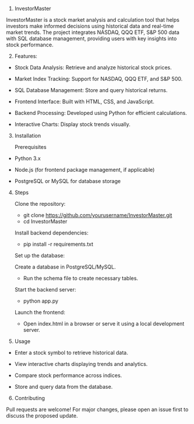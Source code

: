 1. InvestorMaster

InvestorMaster is a stock market analysis and calculation tool that helps investors make informed decisions using historical data and real-time market trends. The project integrates NASDAQ, QQQ ETF, S&P 500 data with SQL database management, providing users with key insights into stock performance.


2. Features:

  - Stock Data Analysis: Retrieve and analyze historical stock prices.

  - Market Index Tracking: Support for NASDAQ, QQQ ETF, and S&P 500.

  - SQL Database Management: Store and query historical returns.

  - Frontend Interface: Built with HTML, CSS, and JavaScript.

  - Backend Processing: Developed using Python for efficient calculations.

  - Interactive Charts: Display stock trends visually.

3. Installation

    Prerequisites

  - Python 3.x  

  - Node.js (for frontend package management, if applicable)

  - PostgreSQL or MySQL for database storage

4. Steps

    Clone the repository:
    
    - git clone https://github.com/yourusername/InvestorMaster.git
    - cd InvestorMaster
    
    Install backend dependencies:
    
    - pip install -r requirements.txt
    
    Set up the database:
    
    Create a database in PostgreSQL/MySQL.
    
    - Run the schema file to create necessary tables.
    
    Start the backend server:
    
    - python app.py
    
    Launch the frontend:
    - Open index.html in a browser or serve it using a local development server.

5. Usage

  - Enter a stock symbol to retrieve historical data.
  
  - View interactive charts displaying trends and analytics.
  
  - Compare stock performance across indices.
  
  - Store and query data from the database.

6. Contributing

  Pull requests are welcome! For major changes, please open an issue first to discuss the proposed update.
